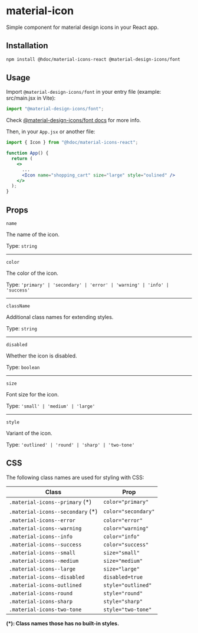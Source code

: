 # material-icon

Simple component for material design icons in your React app.

## Installation

```bash
npm install @hdoc/material-icons-react @material-design-icons/font
```

## Usage

Import `@material-design-icons/font` in your entry file (example: src/main.jsx in Vite):

```js
import "@material-design-icons/font";
```

Check [@material-design-icons/font docs](https://www.npmjs.com/package/@material-design-icons/font#usage) for more info.

Then, in your `App.jsx` or another file:

```jsx
import { Icon } from "@hdoc/material-icons-react";

function App() {
  return (
    <>
      ...
      <Icon name="shopping_cart" size="large" style="oulined" />
    </>
  );
}
```

## Props

`name`

The name of the icon.

Type: `string`

---

`color`

The color of the icon.

Type: `'primary' | 'secondary' | 'error' | 'warning' | 'info' | 'success'`

---

`className`

Additional class names for extending styles.

Type: `string`

---

`disabled`

Whether the icon is disabled.

Type: `boolean`

---

`size`

Font size for the icon.

Type: `'small' | 'medium' | 'large'`

---

`style`

Variant of the icon.

Type: `'outlined' | 'round' | 'sharp' | 'two-tone'`

## CSS

The following class names are used for styling with CSS:

| Class                             | Prop                |
| --------------------------------- | ------------------- |
| `.material-icons--primary` (\*)   | `color="primary"`   |
| `.material-icons--secondary` (\*) | `color="secondary"` |
| `.material-icons--error`          | `color="error"`     |
| `.material-icons--warning`        | `color="warning"`   |
| `.material-icons--info`           | `color="info"`      |
| `.material-icons--success`        | `color="success"`   |
| `.material-icons--small`          | `size="small"`      |
| `.material-icons--medium`         | `size="medium"`     |
| `.material-icons--large`          | `size="large"`      |
| `.material-icons--disabled`       | `disabled=true`     |
| `.material-icons-outlined`        | `style="outlined"`  |
| `.material-icons-round`           | `style="round"`     |
| `.material-icons-sharp`           | `style="sharp"`     |
| `.material-icons-two-tone`        | `style="two-tone"`  |

**(\*): Class names those has no built-in styles.**
